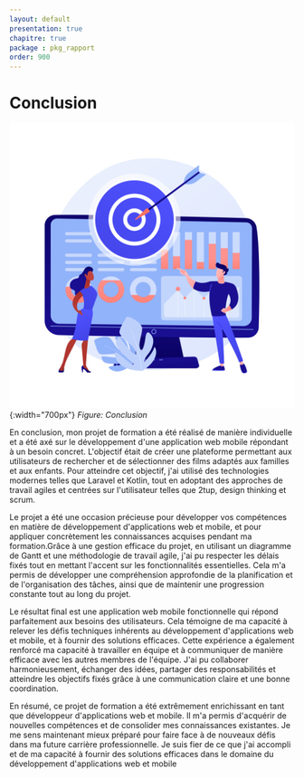 ```yaml
---
layout: default
presentation: true
chapitre: true
package : pkg_rapport
order: 900
---
```


# Conclusion

![Conclusion](./images/conclusion.jpg){:width="700px"}
*Figure: Conclusion*

<!-- note -->

En conclusion, mon projet de formation a été réalisé de manière individuelle et a été axé sur le développement d'une application web mobile répondant à un besoin concret. L'objectif était de créer une plateforme permettant aux utilisateurs de rechercher et de sélectionner des films adaptés aux familles et aux enfants. Pour atteindre cet objectif, j'ai utilisé des technologies modernes telles que Laravel et Kotlin, tout en adoptant des approches de travail agiles et centrées sur l'utilisateur telles que 2tup, design thinking et scrum.

Le projet a été une occasion précieuse pour développer vos compétences en matière de développement d'applications web et mobile, et pour appliquer concrètement les connaissances acquises pendant ma formation.Grâce à une gestion efficace du projet, en utilisant un diagramme de Gantt et une méthodologie de travail agile, j'ai pu respecter les délais fixés tout en mettant l'accent sur les fonctionnalités essentielles. Cela m'a permis de développer une compréhension approfondie de la planification et de l'organisation des tâches, ainsi que de maintenir une progression constante tout au long du projet.

Le résultat final est une application web mobile fonctionnelle qui répond parfaitement aux besoins des utilisateurs. Cela témoigne de ma capacité à relever les défis techniques inhérents au développement d'applications web et mobile, et à fournir des solutions efficaces. Cette expérience a également renforcé ma capacité à travailler en équipe et à communiquer de manière efficace avec les autres membres de l'équipe. J'ai pu collaborer harmonieusement, échanger des idées, partager des responsabilités et atteindre les objectifs fixés grâce à une communication claire et une bonne coordination.

En résumé, ce projet de formation a été extrêmement enrichissant en tant que développeur d'applications web et mobile. Il m'a permis d'acquérir de nouvelles compétences et de consolider mes connaissances existantes. Je me sens maintenant mieux préparé pour faire face à de nouveaux défis dans ma future carrière professionnelle. Je suis fier de ce que j'ai accompli et de ma capacité à fournir des solutions efficaces dans le domaine du développement d'applications web et mobile
